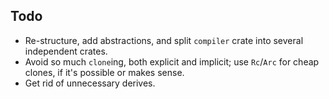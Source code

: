 ## Todo

- Re-structure, add abstractions, and split `compiler` crate into several independent crates.
- Avoid so much `clone`ing, both explicit and implicit; use `Rc`/`Arc` for cheap clones, if it's possible or makes sense.
- Get rid of unnecessary derives.
